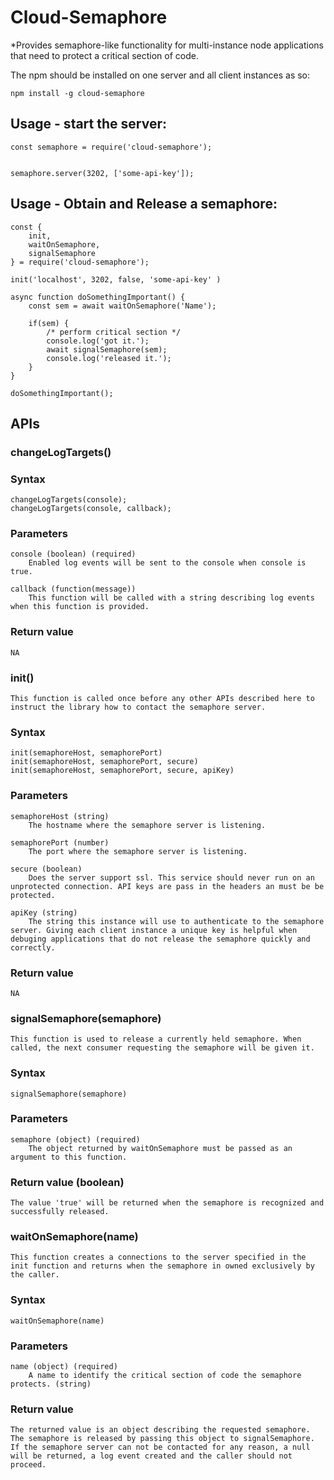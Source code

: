 Cloud-Semaphore
===================

*Provides semaphore-like functionality for multi-instance node applications that need to protect a critical section of code.


The npm should be installed on one server and all client instances as so:

```shell
npm install -g cloud-semaphore

```

Usage - start the server:
-------------------------
```
const semaphore = require('cloud-semaphore');


semaphore.server(3202, ['some-api-key']);

```

Usage - Obtain and Release a semaphore:
-------------------------
```
const {
    init,
    waitOnSemaphore,
    signalSemaphore
} = require('cloud-semaphore');

init('localhost', 3202, false, 'some-api-key' )

async function doSomethingImportant() {
    const sem = await waitOnSemaphore('Name');

    if(sem) {
        /* perform critical section */
        console.log('got it.');
        await signalSemaphore(sem);
        console.log('released it.');
    }
}

doSomethingImportant();

```


APIs
-------

### **changeLogTargets()**

### Syntax
```
changeLogTargets(console);
changeLogTargets(console, callback);

```
### Parameters

    console (boolean) (required)
        Enabled log events will be sent to the console when console is true.

    callback (function(message))
        This function will be called with a string describing log events when this function is provided.

### Return value
    NA

### **init()**
    This function is called once before any other APIs described here to instruct the library how to contact the semaphore server.

### Syntax
```
init(semaphoreHost, semaphorePort)
init(semaphoreHost, semaphorePort, secure)
init(semaphoreHost, semaphorePort, secure, apiKey)

```

### Parameters

    semaphoreHost (string)
        The hostname where the semaphore server is listening.

    semaphorePort (number)
        The port where the semaphore server is listening.

    secure (boolean)
        Does the server support ssl. This service should never run on an unprotected connection. API keys are pass in the headers an must be be protected.

    apiKey (string)
        The string this instance will use to authenticate to the semaphore server. Giving each client instance a unique key is helpful when debuging applications that do not release the semaphore quickly and correctly.

### Return value
    NA


### **signalSemaphore(semaphore)**

    This function is used to release a currently held semaphore. When called, the next consumer requesting the semaphore will be given it.

### Syntax
```
signalSemaphore(semaphore)

```

### Parameters

    semaphore (object) (required)
        The object returned by waitOnSemaphore must be passed as an argument to this function.

### Return value (boolean)
    The value 'true' will be returned when the semaphore is recognized and successfully released.

### **waitOnSemaphore(name)**

    This function creates a connections to the server specified in the init function and returns when the semaphore in owned exclusively by the caller.

### Syntax
```
waitOnSemaphore(name)

```

### Parameters
    name (object) (required)
        A name to identify the critical section of code the semaphore protects. (string)

### Return value
    The returned value is an object describing the requested semaphore. The semaphore is released by passing this object to signalSemaphore. If the semaphore server can not be contacted for any reason, a null will be returned, a log event created and the caller should not proceed.
